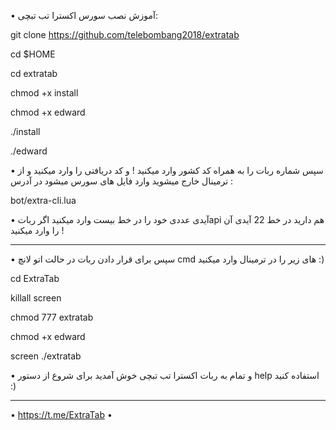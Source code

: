 • آموزش نصب سورس اکسترا تب تبچی:

git clone https://github.com/telebombang2018/extratab

cd $HOME

cd extratab

chmod +x install

chmod +x edward

./install

./edward

• سپس شماره ربات را به همراه کد کشور وارد میکنید ! و کد دریافتی را وارد میکنید و از ترمینال خارج میشوید وارد فایل های سورس میشود در آدرس :

bot/extra-cli.lua

• آیدی عددی خود را در خط بیست وارد میکنید
اگر رباتapi هم دارید در خط 22 آیدی آن را وارد میکنید !

---------------------------------------------------------------------------------------------------------------

• سپس برای قرار دادن ربات در حالت اتو لانچ cmd های زیر را در ترمینال وارد میکنید :)

cd ExtraTab

killall screen

chmod 777 extratab

chmod +x edward

screen ./extratab

• و تمام به ربات اکسترا تب تبچی خوش آمدید برای شروع از دستور help استفاده کنید :)

--------------------------------------------------------------------------------------------------
• https://t.me/ExtraTab •
